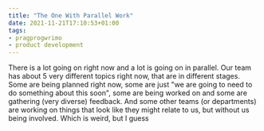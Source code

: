 ```yaml
---
title: "The One With Parallel Work"
date: 2021-11-21T17:10:53+01:00
tags:
- pragprogwrimo
- product development
---
```


There is a lot going on right now and a lot is going on in parallel. Our team has about 5 very different topics right now, that are in different stages. Some are being planned right now, some are just "we are going to need to do something about this soon", some are being worked on and some are gathering (very diverse) feedback. And some other teams (or departments) are working on things that look like they might relate to us, but without us being involved. Which is weird, but I guess
